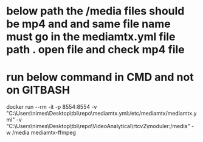 
# below path the /media files should be mp4 and and same file name must go in the mediamtx.yml file path . open file and check mp4 file
# run below command in CMD and not on GITBASH
docker run --rm -it -p 8554:8554 -v "C:\Users\nimes\Desktop\tbl\repo\mediamtx.yml:/etc/mediamtx/mediamtx.yml" -v "C:\Users\nimes\Desktop\tbl\repo\VideoAnalytical\rtcv2\moduler:/media"  -w /media mediamtx-ffmpeg


